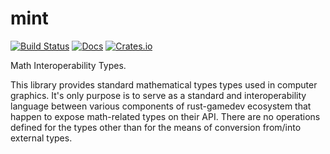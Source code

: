 # mint
[![Build Status](https://travis-ci.org/kvark/mint.svg)](https://travis-ci.org/kvark/mint)
[![Docs](https://docs.rs/mint/badge.svg)](https://docs.rs/mint)
[![Crates.io](https://img.shields.io/crates/v/mint.svg?maxAge=2592000)](https://crates.io/crates/mint)

Math Interoperability Types.

This library provides standard mathematical types types used in computer graphics.
It's only purpose is to serve as a standard and interoperability language between various components of rust-gamedev ecosystem that happen to expose math-related types on their API.
There are no operations defined for the types other than for the means of conversion from/into external types.
